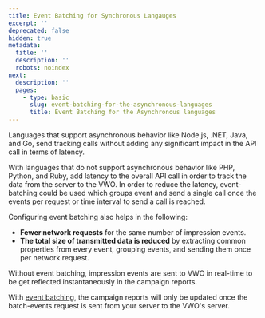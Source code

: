 ```yaml
---
title: Event Batching for Synchronous Langauges
excerpt: ''
deprecated: false
hidden: true
metadata:
  title: ''
  description: ''
  robots: noindex
next:
  description: ''
  pages:
    - type: basic
      slug: event-batching-for-the-asynchronous-languages
      title: Event Batching for the Asynchronous languages
---
```

Languages that support asynchronous behavior like Node.js, .NET, Java, and Go, send tracking calls without adding any significant impact in the API call in terms of latency.

With languages that do not support asynchronous behavior like PHP, Python, and Ruby, add latency to the overall API call in order to track the data from the server to the VWO. In order to reduce the latency, event-batching could be used which groups event and send a single call once the events per request or time interval to send a call is reached.

Configuring event batching also helps in the following:

* **Fewer network requests** for the same number of impression events.
* **The total size of transmitted data is reduced** by extracting common properties from every event, grouping events, and sending them once per network request.

Without event batching, impression events are sent to VWO in real-time to be get reflected instantaneously in the campaign reports.

With [event batching](https://developers.vwo.com/reference#configure-event-batching), the campaign reports will only be updated once the batch-events request is sent from your server to the VWO's server.